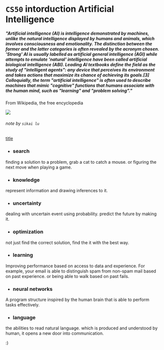 # `CS50` intorduction Artificial Intelligence


##### "Artificial intelligence (AI) is intelligence demonstrated by machines, unlike the natural intelligence displayed by humans and animals, which involves consciousness and emotionality. The distinction between the former and the latter categories is often revealed by the acronym chosen. 'Strong' AI is usually labelled as artificial general intelligence (AGI) while attempts to emulate 'natural' intelligence have been called artificial biological intelligence (ABI). Leading AI textbooks define the field as the study of "intelligent agents": any device that perceives its environment and takes actions that maximize its chance of achieving its goals.[3] Colloquially, the term "artificial intelligence" is often used to describe machines that mimic "cognitive" functions that humans associate with the human mind, such as "learning" and "problem solving"."

From Wikipedia, the free encyclopedia

![](https://encrypted-tbn0.gstatic.com/images?q=tbn:ANd9GcTeDmZ7QkH5G0dfYUXMXdKfihAFwQ6ZcAshoQ&usqp=CAU)

###### note by `sikai lu`

[title](https://www.example.com)

* ### search
finding a solution to a problem, grab a cat to catch a mouse. or figuring the next move when playing a game.

* ### knowledge
represent information and drawing inferences to it.

* ### uncertainty
dealing with uncertain event using probability. predict the future by making it.

* ### optimization
not just find the correct solution, find the it with the best way.

* ### learning
Improving performance based on access to data and experience. For example, your email is able to distinguish spam from non-spam mail based on past experience. or being able to walk based on past fails.

* ### neural networks
A program structure inspired by the human brain that is able to perform tasks effectively.

* ### language
the abilities to read natural language. which is produced and understood by human, it opens a new door into communication.

:)
